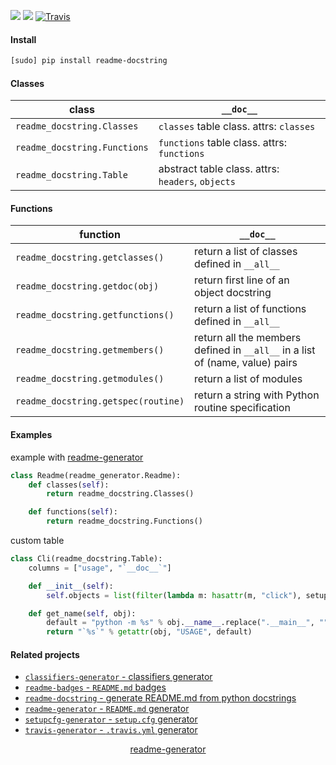 <!-- https://pypi.org/project/readme-generator/ -->

[![](https://img.shields.io/pypi/pyversions/readme-docstring.svg?longCache=True)](https://pypi.org/project/readme-docstring/)
[![](https://img.shields.io/pypi/v/readme-docstring.svg?maxAge=3600)](https://pypi.org/project/readme-docstring/)
[![Travis](https://api.travis-ci.org/looking-for-a-job/readme-docstring.py.svg?branch=master)](https://travis-ci.org/looking-for-a-job/readme-docstring.py/)

#### Install
```bash
[sudo] pip install readme-docstring
```

#### Classes
class|`__doc__`
-|-
`readme_docstring.Classes` |`classes` table class. attrs: `classes`
`readme_docstring.Functions` |`functions` table class. attrs: `functions`
`readme_docstring.Table` |abstract table class. attrs: `headers`, `objects`

#### Functions
function|`__doc__`
-|-
`readme_docstring.getclasses()` |return a list of classes defined in `__all__`
`readme_docstring.getdoc(obj)` |return first line of an object docstring
`readme_docstring.getfunctions()` |return a list of functions defined in `__all__`
`readme_docstring.getmembers()` |return all the members defined in `__all__` in a list of (name, value) pairs
`readme_docstring.getmodules()` |return a list of modules
`readme_docstring.getspec(routine)` |return a string with Python routine specification

#### Examples
example with [readme-generator](https://pypi.org/project/readme-generator/)
```python
class Readme(readme_generator.Readme):
    def classes(self):
        return readme_docstring.Classes()

    def functions(self):
        return readme_docstring.Functions()
```

custom table
```python
class Cli(readme_docstring.Table):
    columns = ["usage", "`__doc__`"]

    def __init__(self):
        self.objects = list(filter(lambda m: hasattr(m, "click"), setupcfg.getmodules()))

    def get_name(self, obj):
        default = "python -m %s" % obj.__name__.replace(".__main__", "")
        return "`%s`" % getattr(obj, "USAGE", default)
```

#### Related projects
+   [`classifiers-generator` - classifiers generator](https://pypi.org/project/classifiers-generator/)
+   [`readme-badges` - `README.md` badges](https://pypi.org/project/readme-badges/)
+   [`readme-docstring` - generate README.md from python docstrings](https://pypi.org/project/readme-docstring/)
+   [`readme-generator` - `README.md` generator](https://pypi.org/project/readme-generator/)
+   [`setupcfg-generator` - `setup.cfg` generator](https://pypi.org/project/setupcfg-generator/)
+   [`travis-generator` - `.travis.yml` generator](https://pypi.org/project/travis-generator/)

<p align="center">
    <a href="https://pypi.org/project/readme-generator/">readme-generator</a>
</p>